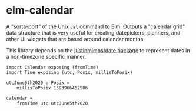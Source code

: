 # elm-calendar

A "sorta-port" of the Unix `cal` command to Elm. Outputs a "calendar grid" data structure that is very useful for
creating datepickers, planners, and other UI widgets that are based around calendar months.

This library depends on the [justinmimbs/date package](https://github.com/justinmimbs/date) to represent
dates in a non-timezone specific manner.

```
import Calendar exposing (fromTime)
import Time exposing (utc, Posix, millisToPosix)

utcJune5th2020 : Posix =
    millisToPosix 1593966452506

calendar = 
    fromTime utc utcJune5th2020
```